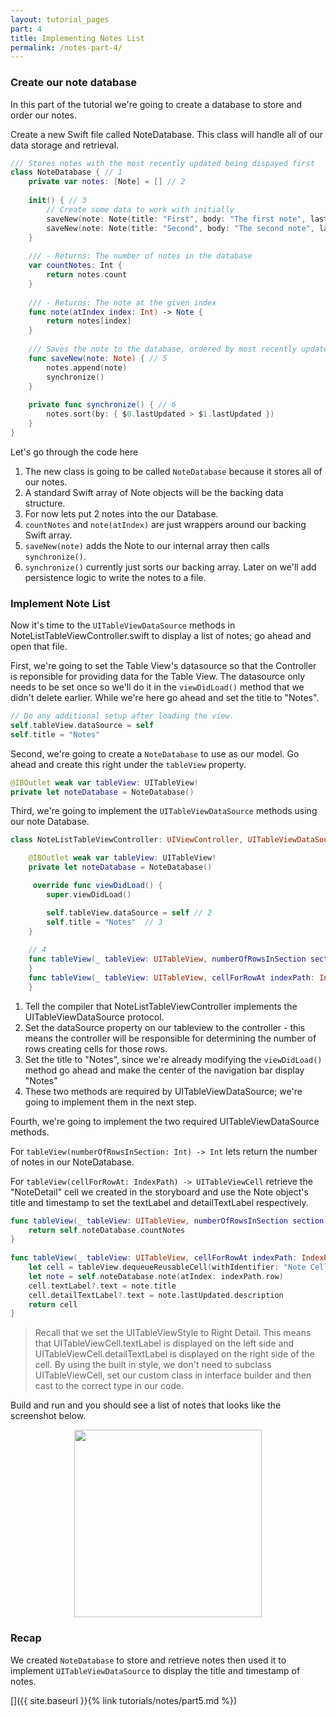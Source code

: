 ```yaml
---
layout: tutorial_pages
part: 4
title: Implementing Notes List
permalink: /notes-part-4/
---
```


### Create our note database

In this part of the tutorial we're going to create a database to store and order our notes.

Create a new Swift file called NoteDatabase. This class will handle all of our data storage and retrieval.

```swift
/// Stores notes with the most recently updated being dispayed first
class NoteDatabase { // 1
    private var notes: [Note] = [] // 2
    
    init() { // 3
        // Create some data to work with initially
        saveNew(note: Note(title: "First", body: "The first note", lastUpdated: Date()))
        saveNew(note: Note(title: "Second", body: "The second note", lastUpdated: Date()))
    }
    
    /// - Returns: The number of notes in the database
    var countNotes: Int {
        return notes.count
    }
    
    /// - Returns: The note at the given index
    func note(atIndex index: Int) -> Note {
        return notes[index]
    }
    
    /// Saves the note to the database, ordered by most recently updated
    func saveNew(note: Note) { // 5
        notes.append(note)
        synchronize()
    }
    
    private func synchronize() { // 6
    	notes.sort(by: { $0.lastUpdated > $1.lastUpdated })
    }
}

```

Let's go through the code here

1. The new class is going to be called `NoteDatabase` because it stores all of our notes.
2. A standard Swift array of Note objects will be the backing data structure.
3. For now lets put 2 notes into the our Database.
4. `countNotes` and `note(atIndex)` are just wrappers around our backing Swift array.
5. `saveNew(note)` adds the Note to our internal array then calls `synchronize()`.
6. `synchronize()` currently just sorts our backing array. Later on we'll add persistence logic to write the notes to a file.

### Implement Note List

Now it's time to  the `UITableViewDataSource` methods in NoteListTableViewController.swift to display a list of notes; go ahead and open that file. 

First, we're going to set the Table View's datasource so that the Controller is reponsible for providing data for the Table View. The datasource only needs to be set once so we'll do it in the `viewDidLoad()` method that we didn't delete earlier. While we're here go ahead and set the title to "Notes".

```swift
// Do any additional setup after loading the view.
self.tableView.dataSource = self
self.title = "Notes"
```

Second, we're going to create a `NoteDatabase` to use as our model. Go ahead and create this right under the `tableView` property.

```swift
@IBOutlet weak var tableView: UITableView!
private let noteDatabase = NoteDatabase()
```

Third, we're going to implement the `UITableViewDataSource` methods using our note Database. 

```swift
class NoteListTableViewController: UIViewController, UITableViewDataSource { // 1

    @IBOutlet weak var tableView: UITableView!
    private let noteDatabase = NoteDatabase()

	 override func viewDidLoad() {
        super.viewDidLoad()

        self.tableView.dataSource = self // 2
        self.title = "Notes"  // 3
    }
    
    // 4
    func tableView(_ tableView: UITableView, numberOfRowsInSection section: Int) -> Int {
    }
    func tableView(_ tableView: UITableView, cellForRowAt indexPath: IndexPath) -> UITableViewCell {
    }
```

1. Tell the compiler that NoteListTableViewController implements the UITableViewDataSource protocol.
2. Set the dataSource property on our tableview to the controller - this means the controller will be responsible for determining the number of rows creating cells for those rows.
3. Set the title to "Notes", since we're already modifying the `viewDidLoad()` method go ahead and make the center of the navigation bar display "Notes"
4. These two methods are required by UITableViewDataSource; we're going to implement them in the next step.


Fourth, we're going to implement the two required UITableViewDataSource methods.

For `tableView(numberOfRowsInSection: Int) -> Int` lets return the number of notes in our NoteDatabase.

For `tableView(cellForRowAt: IndexPath) -> UITableViewCell` retrieve the "NoteDetail" cell we created in the storyboard and use the Note object's title and timestamp to set the textLabel and detailTextLabel respectively.

```swift
func tableView(_ tableView: UITableView, numberOfRowsInSection section: Int) -> Int {
    return self.noteDatabase.countNotes
}
    
func tableView(_ tableView: UITableView, cellForRowAt indexPath: IndexPath) -> UITableViewCell {
    let cell = tableView.dequeueReusableCell(withIdentifier: "Note Cell", for: indexPath)
    let note = self.noteDatabase.note(atIndex: indexPath.row)
    cell.textLabel?.text = note.title
    cell.detailTextLabel?.text = note.lastUpdated.description
    return cell
}
```

> Recall that we set the UITableViewStyle to Right Detail. This means that UITableViewCell.textLabel is displayed on the left side and UITableViewCell.detailTextLabel is displayed on the right side of the cell. 
> By using the built in style, we don't need to subclass UITableViewCell, set our custom class in interface builder and then cast to the correct type in our code.


Build and run and you should see a list of notes that looks like the screenshot below.
 
<p align="center"> <img src="../images/notes/P4/screenshot1.png" height="300px" align="center"> </p>

### Recap

We created `NoteDatabase` to store and retrieve notes then used it to implement `UITableViewDataSource` to display the title and timestamp of notes.

[]({{ site.baseurl }}{% link tutorials/notes/part5.md %})